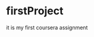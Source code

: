 # firstProject
it is my first coursera assignment
<html>
<head>
	<link href="bootstrap.min.css" rel="stylesheet"/>
	<style type="text/css">
	@media (max-width:1199px)
	{
		.col-sm-6
		{
			height:180px;
			background-color:gray;
			border:2px solid black;
			
			overflow:hidden;
		}
		.z
		{
			margin-top: 20px;
		}
	}
	@media (min-width:290px) and (max-width:790px)
	{
		
		.y
		{
			margin-top: 20px;
		}
	}
		.container
		{
			height:auto;
			max-width:1200px;
			
		}
		.col-lg-3
		{
			height:180px;
			background-color:gray;
			border:3px solid black;
			margin-left:45px;
			margin-right:45px;
			overflow:hidden;
			
			
		}
		#p
		{
			font-size:50px;
			font-weight: 800;
			font-family:'arial';
			letter-spacing: 0.1em;
			color:black;
		}
		
		.col-xs-4
		{
			
			height:30px;
			margin-left: 73%;
			padding-left:20px;
			border:3px solid black;
			
		}
		.a
		{
			background-color: pink;
		}
		.b
		{
			background-color: orange;
		}
		.c
		{
			background-color:yellow;
		}
	</style>
	

</head>
    <body>
    	<div class="container">
    		<p id="p">Menu</p>
    		<br/>
    		<br/>
    		<div class="row">
    			<div class="col-lg-3 col-sm-4 x"><div class="col-xs-4 a" style="font-weight: 800;">chicken</div><br/>
    			<p style="font-weight:800; font-style:italic;word-spacing: 2px;">In fact, chicken soup is good for soothing both cold and flu symptoms. The hot soup helps break up the congestion associated with both colds and the flu. The salt in the soup and its warmth can soothe a sore throat.</p>
    		</div>
    			<div class="col-lg-3 col-sm-4 y"><div  class="col-xs-4 b" style="font-weight: 800;">Beef</div><br/>
    			<p style="font-weight:800; font-style:italic;word-spacing: 2px;">Beef is the culinary name for meat from cattle, particularly skeletal muscle. Humans have been eating beef since prehistoric times. Beef is a source of high-quality protein and nutrients</p>
    		</div>
    			<div class="col-lg-3 col-sm-11 z"><div  class="col-xs-4 c" style="font-weight: 800;">Sushi</div><br/>
    			<p style="font-weight:800; font-style:italic;word-spacing: 2px;">Sushi is traditionally made with medium-grain white rice, though it can be prepared with brown rice. It is often prepared with seafood, such as calamari, eel, or imitation crab meat. Many others are vegetarian.</p>
    		</div>

    		</div>
    	</div>
		<script type="text/javascript" src="jquery-1.8.3.js"></script>
		<script type="text/javascript" src="bootstrap.min.js"></script>
    	

	</body>
 </html>
